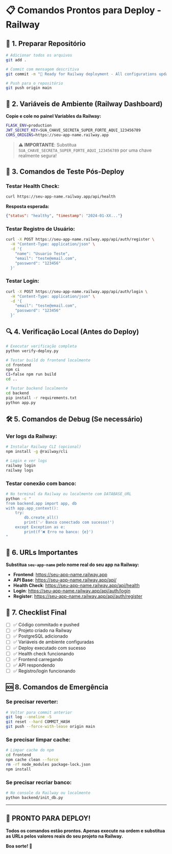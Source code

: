# 📋 Comandos Prontos para Deploy - Railway

## 🚀 1. Preparar Repositório

```bash
# Adicionar todos os arquivos
git add .

# Commit com mensagem descritiva
git commit -m "🚀 Ready for Railway deployment - All configurations updated"

# Push para o repositório
git push origin main
```

## 🔧 2. Variáveis de Ambiente (Railway Dashboard)

**Copie e cole no painel Variables da Railway:**

```bash
FLASK_ENV=production
JWT_SECRET_KEY=SUA_CHAVE_SECRETA_SUPER_FORTE_AQUI_123456789
CORS_ORIGINS=https://seu-app-name.railway.app
```

> ⚠️ **IMPORTANTE**: Substitua `SUA_CHAVE_SECRETA_SUPER_FORTE_AQUI_123456789` por uma chave realmente segura!

## 🧪 3. Comandos de Teste Pós-Deploy

### Testar Health Check:
```bash
curl https://seu-app-name.railway.app/api/health
```
**Resposta esperada:**
```json
{"status": "healthy", "timestamp": "2024-01-XX..."}
```

### Testar Registro de Usuário:
```bash
curl -X POST https://seu-app-name.railway.app/api/auth/register \
  -H "Content-Type: application/json" \
  -d '{
    "name": "Usuario Teste",
    "email": "teste@email.com",
    "password": "123456"
  }'
```

### Testar Login:
```bash
curl -X POST https://seu-app-name.railway.app/api/auth/login \
  -H "Content-Type: application/json" \
  -d '{
    "email": "teste@email.com",
    "password": "123456"
  }'
```

## 🔍 4. Verificação Local (Antes do Deploy)

```bash
# Executar verificação completa
python verify-deploy.py

# Testar build do frontend localmente
cd frontend
npm ci
CI=false npm run build
cd ..

# Testar backend localmente
cd backend
pip install -r requirements.txt
python app.py
```

## 🛠️ 5. Comandos de Debug (Se necessário)

### Ver logs da Railway:
```bash
# Instalar Railway CLI (opcional)
npm install -g @railway/cli

# Login e ver logs
railway login
railway logs
```

### Testar conexão com banco:
```bash
# No terminal da Railway ou localmente com DATABASE_URL
python -c "
from backend.app import app, db
with app.app_context():
    try:
        db.create_all()
        print('✅ Banco conectado com sucesso!')
    except Exception as e:
        print(f'❌ Erro no banco: {e}')
"
```

## 📱 6. URLs Importantes

**Substitua `seu-app-name` pelo nome real do seu app na Railway:**

- **Frontend**: https://seu-app-name.railway.app
- **API Base**: https://seu-app-name.railway.app/api/
- **Health Check**: https://seu-app-name.railway.app/api/health
- **Login**: https://seu-app-name.railway.app/api/auth/login
- **Register**: https://seu-app-name.railway.app/api/auth/register

## 🎯 7. Checklist Final

- [ ] ✅ Código commitado e pushed
- [ ] ✅ Projeto criado na Railway
- [ ] ✅ PostgreSQL adicionado
- [ ] ✅ Variáveis de ambiente configuradas
- [ ] ✅ Deploy executado com sucesso
- [ ] ✅ Health check funcionando
- [ ] ✅ Frontend carregando
- [ ] ✅ API respondendo
- [ ] ✅ Registro/login funcionando

## 🆘 8. Comandos de Emergência

### Se precisar reverter:
```bash
# Voltar para commit anterior
git log --oneline -5
git reset --hard COMMIT_HASH
git push --force-with-lease origin main
```

### Se precisar limpar cache:
```bash
# Limpar cache do npm
cd frontend
npm cache clean --force
rm -rf node_modules package-lock.json
npm install
```

### Se precisar recriar banco:
```bash
# No console da Railway ou localmente
python backend/init_db.py
```

---

## 🎉 PRONTO PARA DEPLOY!

**Todos os comandos estão prontos. Apenas execute na ordem e substitua as URLs pelos valores reais do seu projeto na Railway.**

**Boa sorte! 🚀**